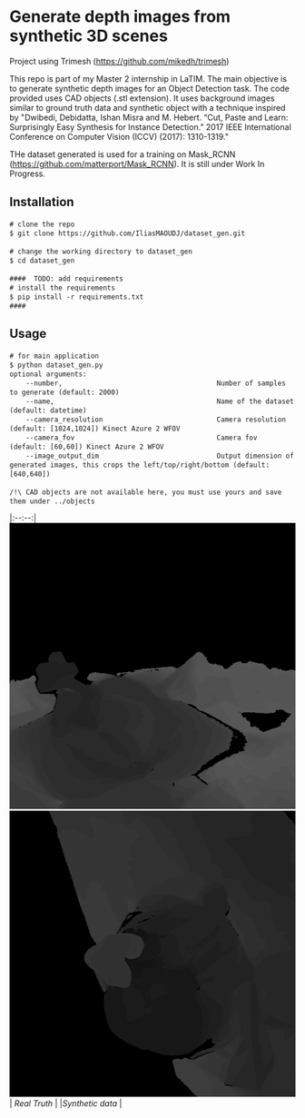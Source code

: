 # Generate depth images from synthetic 3D scenes
Project using Trimesh (https://github.com/mikedh/trimesh)

This repo is part of my Master 2 internship in LaTIM. The main objective is to generate synthetic depth images for an Object Detection task. 
The code provided uses CAD objects (.stl extension). It uses background images similar to ground truth data and synthetic object with a technique inspired by 
"Dwibedi, Debidatta, Ishan Misra and M. Hebert. “Cut, Paste and Learn: Surprisingly Easy Synthesis for Instance Detection.” 2017 IEEE International Conference on Computer Vision (ICCV) (2017): 1310-1319."

THe dataset generated is used for a training on Mask_RCNN (https://github.com/matterport/Mask_RCNN). It is still under Work In Progress.

## Installation

```console
# clone the repo
$ git clone https://github.com/IliasMAOUDJ/dataset_gen.git

# change the working directory to dataset_gen
$ cd dataset_gen

####  TODO: add requirements
# install the requirements
$ pip install -r requirements.txt
####
```

## Usage

```console
# for main application
$ python dataset_gen.py
optional arguments:
    --number,                                      Number of samples to generate (default: 2000)
    --name,                                        Name of the dataset (default: datetime)
    --camera_resolution                            Camera resolution (default: [1024,1024]) Kinect Azure 2 WFOV
    --camera_fov                                   Camera fov (default: [60,60]) Kinect Azure 2 WFOV
    --image_output_dim                             Output dimension of generated images, this crops the left/top/right/bottom (default: [640,640])

/!\ CAD objects are not available here, you must use yours and save them under ../objects
```

|:--:--:| 
![](https://github.com/IliasMAOUDJ/dataset_gen/blob/main/images/GT.png)
![](https://github.com/IliasMAOUDJ/dataset_gen/blob/main/images/synthetic.png)
| *Real Truth* | 
|*Synthetic data* |
